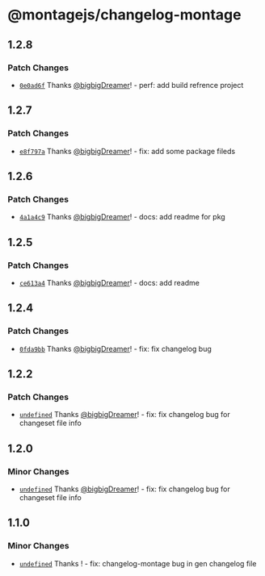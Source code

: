 # @montagejs/changelog-montage

## 1.2.8

### Patch Changes

- [`0e0ad6f`](https://github.com/bigbigDreamer/montage/commit/0e0ad6f) Thanks [@bigbigDreamer](https://github.com/bigbigDreamer)! - perf: add build refrence project

## 1.2.7

### Patch Changes

- [`e8f797a`](https://github.com/bigbigDreamer/montage/commit/e8f797a) Thanks [@bigbigDreamer](https://github.com/bigbigDreamer)! - fix: add some package fileds

## 1.2.6

### Patch Changes

- [`4a1a4c9`](https://github.com/bigbigDreamer/montage/commit/4a1a4c9) Thanks [@bigbigDreamer](https://github.com/bigbigDreamer)! - docs: add readme for pkg

## 1.2.5

### Patch Changes

- [`ce613a4`](https://github.com/bigbigDreamer/montage/commit/ce613a4) Thanks [@bigbigDreamer](https://github.com/bigbigDreamer)! - docs: add readme

## 1.2.4

### Patch Changes

- [`0fda9bb`](https://github.com/bigbigDreamer/montage/commit/0fda9bb) Thanks [@bigbigDreamer](https://github.com/bigbigDreamer)! - fix: fix changelog bug

## 1.2.2

### Patch Changes

- [`undefined`](https://github.com/bigbigDreamer/montage/commit/undefined) Thanks [@bigbigDreamer](https://github.com/bigbigDreamer)! - fix: fix changelog bug for changeset file info

## 1.2.0

### Minor Changes

- [`undefined`](https://github.com/bigbigDreamer/montage/commit/undefined) Thanks [@bigbigDreamer](https://github.com/bigbigDreamer)! - fix: fix changelog bug for changeset file info

## 1.1.0

### Minor Changes

- [`undefined`](https://github.com/bigbigDreamer/montage/commit/undefined) Thanks ! - fix: changelog-montage bug in gen changelog file

